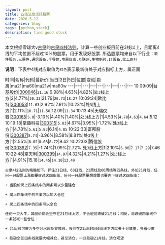 ```yaml
---
layout: post
title: 四线法发现好股票
date: 2020-5-12
categories: blog
tags: [python,stock]
description: find good stock
---
```



本文根据雪球大v[古泉](https://xueqiu.com/u/7148646888)的[古泉四线法则](https://xueqiu.com/7148646888/130498192)，计算一些创业板目前在3线以上，且距离4线的平均位置不超过10%的股票，用于发现好股票.
所选股票均来自以下行业：`软件服务,元器件,通信设备,半导体,电器仪表,互联网,生物制药,IT设备,化工原料`

**说明**：下表中4线对应取值为`红色`表示最新价处于对应指标上方，属正面


时间|名称|代码|最新价|当日|3日|5日|位置|变动|距离|ma21|ma60|ma21w|ma60w
---|---|---|---|---|---|---|---|---
10:09:09|台基股份|[300046](https://xueqiu.com/S/SZ300046)|`21.16`|9.98%|4.63%|4.82%|处`3`线上方|2|4.77%|`20.33`|21.79|`20.73`|`18.27`
10:09:24|欧比特|[300053](https://xueqiu.com/S/SZ300053)|`11.63`|2.92%|7.91%|10.23%|处`3`线上方|1|2.11%|`10.71`|`11.50`|12.09|`11.34`
10:13:45|天瑞仪器|[300165](https://xueqiu.com/S/SZ300165)|`5.0`|-3.10%|4.40%|1.40%|处`3`线上方|1|4.53%|`4.78`|`4.63`|`4.64`|5.12
10:19:18|掌趣科技|[300315](https://xueqiu.com/S/SZ300315)|`5.83`|4.67%|3.95%|-1.72%|处`3`线上方|1|4.78%|`5.61`|`5.83`|6.14|`4.85`
10:22:33|富邦股份|[300387](https://xueqiu.com/S/SZ300387)|`8.74`|-3.96%|8.58%|8.81%|处`3`线上方|1|2.55%|`8.02`|`8.08`|`8.72`|9.42
10:22:03|腾信股份|[300392](https://xueqiu.com/S/SZ300392)|`7.35`|-1.74%|1.09%|2.72%|处`3`线上方|1|2.10%|`6.90`|`7.17`|`7.29`|7.46
10:22:48|京天利|[300399](https://xueqiu.com/S/SZ300399)|`14.97`|4.32%|4.21%|1.27%|处`3`线上方|1|4.91%|15.18|`14.45`|`14.10`|`13.49`

```
古泉4线法则的精髓如下。抓住21日线、60日线、21周线及60周线等四条线，外加21月线，任何一只股票上涨都要穿过这四条线，任何一只股票要想爆雷也要先下穿过这四条线：

+ 当股价爬上四条线中的两条可以少量建仓

+ 爬上四条线中的三条可以加大仓位

+ 爬上四条线中的四条可以全仓

任何一只大牛，其股价都会坚守在21月线上方，不会轻易跌破21月线；相反，每跌破四条线中一条就减一些仓位：

+ 21周线可做为多空分水岭及警戒线，股价在21周线及60周线下方就要十分慎重，多看少做

+ 跌破全部四条线就要大幅减仓，甚至清仓，一旦跌破21月线，清仓观望
```